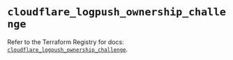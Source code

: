 # `cloudflare_logpush_ownership_challenge`

Refer to the Terraform Registry for docs: [`cloudflare_logpush_ownership_challenge`](https://registry.terraform.io/providers/cloudflare/cloudflare/4.44.0/docs/resources/logpush_ownership_challenge).
